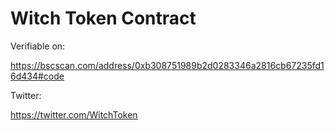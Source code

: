 # Witch Token Contract

Verifiable on:

https://bscscan.com/address/0xb308751989b2d0283346a2816cb67235fd16d434#code

Twitter:

https://twitter.com/WitchToken
